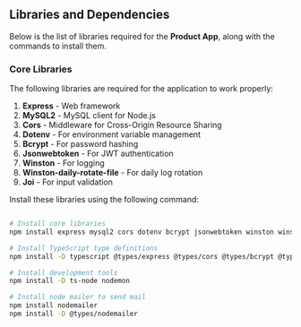 ## Libraries and Dependencies

Below is the list of libraries required for the **Product App**, along with the commands to install them.

### Core Libraries
The following libraries are required for the application to work properly:

1. **Express** - Web framework  
2. **MySQL2** - MySQL client for Node.js  
3. **Cors** - Middleware for Cross-Origin Resource Sharing  
4. **Dotenv** - For environment variable management  
5. **Bcrypt** - For password hashing  
6. **Jsonwebtoken** - For JWT authentication  
7. **Winston** - For logging  
8. **Winston-daily-rotate-file** - For daily log rotation  
9. **Joi** - For input validation  

Install these libraries using the following command:
```bash

# Install core libraries
npm install express mysql2 cors dotenv bcrypt jsonwebtoken winston winston-daily-rotate-file joi

# Install TypeScript type definitions
npm install -D typescript @types/express @types/cors @types/bcrypt @types/jsonwebtoken @types/winston

# Install development tools
npm install -D ts-node nodemon

# Install node mailer to send mail
npm install nodemailer
npm install -D @types/nodemailer
